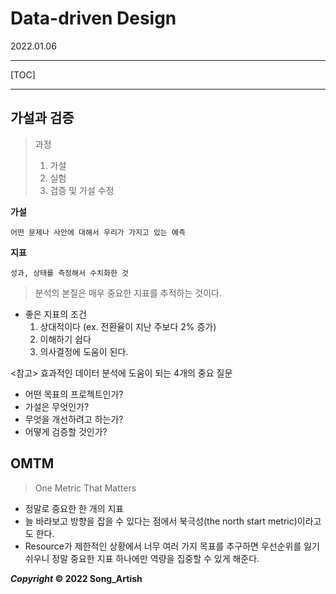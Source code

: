 # Data-driven Design

2022.01.06

---

[TOC]

---



## 가설과 검증

> 과정
>
> 1. 가설
> 2. 실험
> 3. 검증 및 가설 수정

**가설**

```
어떤 문제나 사안에 대해서 우리가 가지고 있는 예측
```

**지표**

```
성과, 상태를 측정해서 수치화한 것
```

> 분석의 본질은 매우 중요한 지표를 추적하는 것이다.

- 좋은 지표의 조건
  1. 상대적이다 (ex. 전환율이 지난 주보다 2% 증가)
  2. 이해하기 쉽다
  3. 의사결정에 도움이 된다.

<참고> 효과적인 데이터 분석에 도움이 되는 4개의 중요 질문

- 어떤 목표의 프로젝트인가?
- 가설은 무엇인가?
- 무엇을 개선하려고 하는가?
- 어떻게 검증할 것인가?



## OMTM

> One Metric That Matters

- 정말로 중요한 한 개의 지표
- 늘 바라보고 방향을 잡을 수 있다는 점에서 북극성(the north start metric)이라고도 한다.
- Resource가 제한적인 상황에서 너무 여러 가지 목표를 추구하면 우선순위를 잃기 쉬우니 정말 중요한 지표 하나에만 역량을 집중할 수 있게 해준다.



***Copyright* © 2022 Song_Artish**
